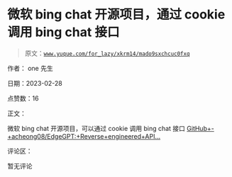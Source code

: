 # 微软 bing chat 开源项目，通过 cookie 调用 bing chat 接口

> 原文：[`www.yuque.com/for_lazy/xkrm14/mado9sxchcuc0fxq`](https://www.yuque.com/for_lazy/xkrm14/mado9sxchcuc0fxq)

作者： one 先生 

日期：2023-02-28 

点赞数：16 

正文： 

微软 bing chat 开源项目，可以通过 cookie 调用 bing chat 接口 [GitHub+-+acheong08/EdgeGPT:+Reverse+engineered+API...](https://github.com/acheong08/EdgeGPT) 

评论区： 

暂无评论 

